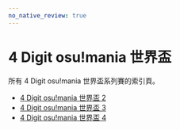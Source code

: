 ```yaml
---
no_native_review: true
---
```


# 4 Digit osu!mania 世界盃

所有 4 Digit osu!mania 世界盃系列賽的索引頁。

- [4 Digit osu!mania 世界盃 2](2)
- [4 Digit osu!mania 世界盃 3](3)
- [4 Digit osu!mania 世界盃 4](4)
